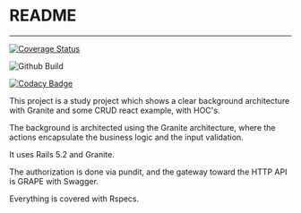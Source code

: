 # README
--------

[![Coverage Status](https://coveralls.io/repos/github/orbanbotond/ReactBikes/badge.svg?branch=master)](https://coveralls.io/github/orbanbotond/ReactBikes?branch=master)

![Github Build](https://github.com/orbanbotond/ReactBikes/actions/workflows/main.yml/badge.svg?event=pull_request)

[![Codacy Badge](https://api.codacy.com/project/badge/Grade/7ca05ca537e84d9f8273eeb15ab245c8)](https://www.codacy.com/manual/orbanbotond/ReactBikes?utm_source=github.com&amp;utm_medium=referral&amp;utm_content=orbanbotond/ReactBikes&amp;utm_campaign=Badge_Grade)

This project is a study project which shows a clear background architecture with Granite and some CRUD react example, with HOC's.


The background is architected using the Granite architecture, where the actions encapsulate the business logic and the input validation.


It uses Rails 5.2 and Granite.

The authorization is done via pundit, and the gateway toward the HTTP API is GRAPE with Swagger.

Everything is covered with Rspecs.
